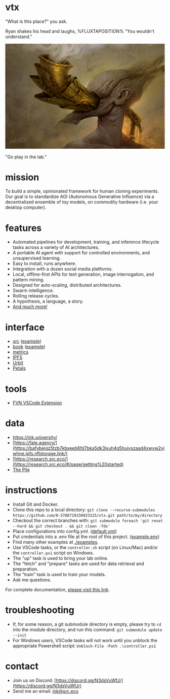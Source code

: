 # vtx

"What is this place?" you ask.

Ryan shakes his head and laughs, %FLUXTAPOSITION% "You wouldn't understand."

![Adam](adam.jpg)

"Go play in the lab."

# mission

To build a simple, opinionated framework for human cloning experiments. Our goal is to standardize AGI (Autonomous Generative Influence) via a decentralized ensemble of toy models, on commodity hardware (i.e. your desktop computer).

# features

- Automated pipelines for development, training, and inference lifecycle tasks across a variety of AI architectures.
- A portable AI agent with support for controlled environments, and unsupervised learning. 
- Easy to install, runs anywhere.
- Integration with a dozen social media platforms.
- Local, offline-first APIs for text generation, image interrogation, and pattern mining.
- Designed for auto-scaling, distributed architectures.
- Swarm intelligence.
- Rolling release cycles.
- A hypothesis, a language, a story.
- [And much more!](https://studio.src.eco/nail/vtx/)

# interface

- [src](http://localhost:9666) ([example](https://src.eco))
- [book](http://localhost:42000) ([example](https://pen.university))
- [metrics](http://localhost:6006)
- [IPFS](http://localhost:9090)
- [Urbit](http://localhost:9099)
- [Petals](https://health.petals.dev/)

# tools

- [FVN VSCode Extension](https://github.com/0-5788719150923125/fvn)

# data

- https://ink.university/
- [https://fate.agency/](https://bafybeigz5tzb7kbxeeb6fd7bka5dk3lxuh4g5hujvszaad4xwyw2yjwhne.ipfs.nftstorage.link/)
- [https://research.src.eco/](https://research.src.eco/#/page/getting%20started)
- [The Pile](https://bafybeiftud3ppm5n5uudtirm4cf5zgonn44no2qg57isduo5gjeaqvvt2u.ipfs.nftstorage.link/)

# instructions

- Install Git and Docker.
- Clone this repo to a local directory: `git clone --recurse-submodules https://github.com/0-5788719150923125/vtx.git path/to/my/directory`
- Checkout the correct branches with: `git submodule foreach 'git reset --hard && git checkout . && git clean -fdx'`
- Place configurations into config.yml. ([default.yml](./src/default.yml))
- Put credentials into a .env file at the root of this project. ([example.env](./examples/lab/.env))
- Find many other examples at [./examples](./examples/).
- Use VSCode tasks, or the `controller.sh` script (on Linux/Mac) and/or the `controller.ps1` script on Windows.
- The "up" task is used to bring your lab online.
- The "fetch" and "prepare" tasks are used for data retrieval and preparation.
- The "train" task is used to train your models.
- Ask me questions.

For complete documentation, [please visit this link](https://studio.src.eco/nail/vtx/).

# troubleshooting

- If, for some reason, a git submodule directory is empty, please try to `cd` into the module directory, and run this command: `git submodule update --init` 
- For Windows users, VSCode tasks will not work until you unblock the appropriate Powershell script: `Unblock-File -Path .\controller.ps1`

# contact

- Join us on Discord: [https://discord.gg/N3dsVuWfJr](https://discord.gg/N3dsVuWfJr)
- Send me an email: [ink@src.eco](ink@src.eco)
